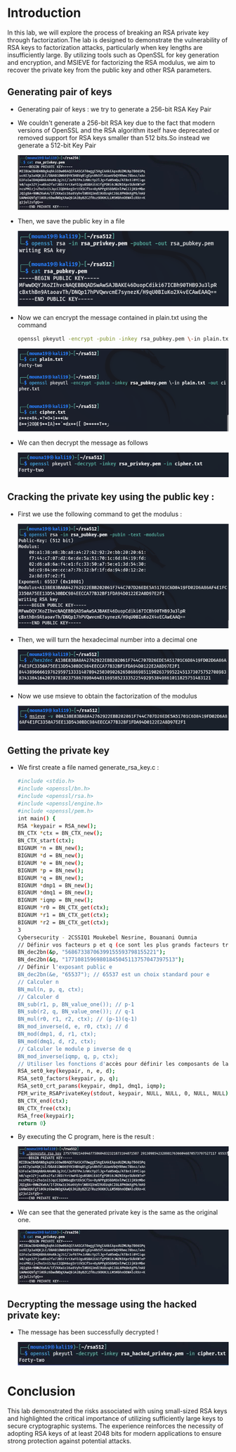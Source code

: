 # Introduction 

In this lab, we will explore the process of breaking an RSA private key through factorization.The lab is designed to demonstrate the vulnerability of RSA keys to factorization attacks, particularly when key lengths are insufficiently large. By utilizing tools such as OpenSSL for key generation and encryption, and MSIEVE for factorizing the RSA modulus, we aim to recover the private key from the public key and other RSA parameters.

## Generating pair of keys
- Generating pair of keys : we try to generate a 256-bit RSA Key Pair
- We couldn't generate a 256-bit RSA key due to the fact that modern versions of OpenSSL and the RSA algorithm itself have deprecated or removed support for RSA keys smaller than 512 bits.So instead we generate a 512-bit Key Pair

  

  ![Local Example](./images/RSA/image1.jpg)
  
- Then, we save the public key in a file
  
  ![Local Example](./images/RSA/image5.png)

- Now we can encrypt the message contained in plain.txt using the command
  ```bash
  openssl pkeyutl -encrypt -pubin -inkey rsa_pubkey.pem \-in plain.txt -out cipher.txt
  ```
  
  ![Local Example](./images/RSA/image12.png)

- We can then decrypt the message as follows
  
  ![Local Example](./images/RSA/image9.png)

## Cracking the private key using the public key : 

- First we use the following command to get the modulus :
  
  ![Local Example](./images/RSA/image8.png)
  
- Then, we will turn the hexadecimal number into a decimal one
  
  ![Local Example](./images/RSA/image4.png)
- Now we use msieve to obtain the factorization of the modulus
  
  ![Local Example](./images/RSA/image2.png)

## Getting the private key 

- We first create a file named generate_rsa_key.c : 
  ```bash
  #include <stdio.h>
  #include <openssl/bn.h>
  #include <openssl/rsa.h>
  #include <openssl/engine.h>
  #include <openssl/pem.h>
  int main() {
  RSA *keypair = RSA_new();
  BN_CTX *ctx = BN_CTX_new();
  BN_CTX_start(ctx);
  BIGNUM *n = BN_new();
  BIGNUM *d = BN_new();
  BIGNUM *e = BN_new();
  BIGNUM *p = BN_new();
  BIGNUM *q = BN_new();
  BIGNUM *dmp1 = BN_new();
  BIGNUM *dmq1 = BN_new();
  BIGNUM *iqmp = BN_new();
  BIGNUM *r0 = BN_CTX_get(ctx);
  BIGNUM *r1 = BN_CTX_get(ctx);
  BIGNUM *r2 = BN_CTX_get(ctx);
  3
  Cybersecurity - 2CSSIQ1 Moukebel Nesrine, Bouanani Oumnia
  // Définir vos facteurs p et q (ce sont les plus grands facteurs trouvés)
  BN_dec2bn(&p, "56867338706399155593798155221");
  BN_dec2bn(&q, "17710815969801845045113757047397513");
  // Définir l'exposant public e
  BN_dec2bn(&e, "65537"); // 65537 est un choix standard pour e
  // Calculer n
  BN_mul(n, p, q, ctx);
  // Calculer d
  BN_sub(r1, p, BN_value_one()); // p-1
  BN_sub(r2, q, BN_value_one()); // q-1
  BN_mul(r0, r1, r2, ctx); // (p-1)(q-1)
  BN_mod_inverse(d, e, r0, ctx); // d
  BN_mod(dmp1, d, r1, ctx);
  BN_mod(dmq1, d, r2, ctx);
  // Calculer le module p inverse de q
  BN_mod_inverse(iqmp, q, p, ctx);
  // Utiliser les fonctions d'accès pour définir les composants de la clé RSA
  RSA_set0_key(keypair, n, e, d);
  RSA_set0_factors(keypair, p, q);
  RSA_set0_crt_params(keypair, dmp1, dmq1, iqmp);
  PEM_write_RSAPrivateKey(stdout, keypair, NULL, NULL, 0, NULL, NULL);
  BN_CTX_end(ctx);
  BN_CTX_free(ctx);
  RSA_free(keypair);
  return 0}
  ```
- By executing the C program, here is the result :
  
  ![Local Example](./images/RSA/image7.png)
- We can see that the generated private key is the same as the original one.
  
  ![Local Example](./images/RSA/image1.jpg)
  

## Decrypting the message using the hacked private key:

- The message has been successfully decrypted !
  
  ![Local Example](./images/RSA/image10.jpg)


# Conclusion
This lab demonstrated the risks associated with using small-sized RSA keys and highlighted the critical importance of utilizing sufficiently large keys to secure cryptographic systems. The experience reinforces the necessity of adopting RSA keys of at least 2048 bits for modern applications to ensure strong protection against potential attacks.










